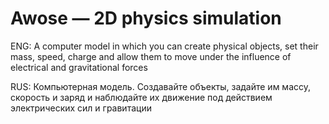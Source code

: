# Awose — 2D physics simulation
ENG: A computer model in which you can create physical objects, set their mass, speed, charge and allow them to move under the influence of electrical and gravitational forces

RUS: Компьютерная модель. Создавайте объекты, задайте им массу, скорость и заряд и наблюдайте их движение под действием электрических сил и гравитации
